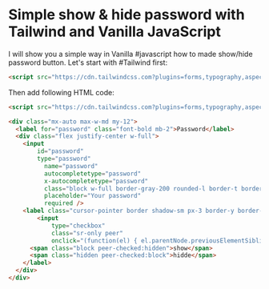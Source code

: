 # Simple show & hide password with Tailwind and Vanilla JavaScript

I will show you a simple way in Vanilla #javascript how to made show/hide password button. Let's start with #Tailwind first:

```html
<script src="https://cdn.tailwindcss.com?plugins=forms,typography,aspect-ratio,line-clamp"></script>
```

Then add following HTML code:

```html
<script src="https://cdn.tailwindcss.com?plugins=forms,typography,aspect-ratio,line-clamp"></script>

<div class="mx-auto max-w-md my-12">
  <label for="password" class="font-bold mb-2">Password</label>
  <div class="flex justify-center w-full">
    <input
	    id="password"
	    type="password"
		  name="password"
		  autocompletetype="password"
		  x-autocompletetype="password"
		  class="block w-full border-gray-200 rounded-l border-t border-l border-b p-2 shadow-sm"
		  placeholder="Your password"
		  required />
    <label class="cursor-pointer border shadow-sm px-3 border-y border-r m-0 pt-2 rounded-r-md hover:bg-gray-100">
		<input
			type="checkbox"
			class="sr-only peer"
			onclick="(function(el) { el.parentNode.previousElementSibling.type = el.checked ? 'text' : 'password';})(this)">
      <span class="block peer-checked:hidden">show</span>
      <span class="hidden peer-checked:block">hidde</span>
    </label>
  </div>
</div>
```

<script async src="//jsfiddle.net/OzzyCzech/q35p9s7b/114/embed/result,html/dark/"></script>
